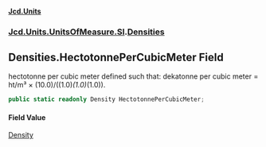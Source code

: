 #### [Jcd.Units](index 'index')
### [Jcd.Units.UnitsOfMeasure.SI](Jcd.Units.UnitsOfMeasure.SI 'Jcd.Units.UnitsOfMeasure.SI').[Densities](Densities 'Jcd.Units.UnitsOfMeasure.SI.Densities')

## Densities.HectotonnePerCubicMeter Field

hectotonne per cubic meter defined such that: dekatonne per cubic meter = ht/m³ × (10.0)/((1.0)*(1.0)*(1.0)).

```csharp
public static readonly Density HectotonnePerCubicMeter;
```

#### Field Value
[Density](Density 'Jcd.Units.UnitTypes.Density')